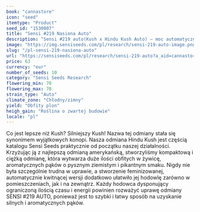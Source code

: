 ```yaml
---
book: "cannastore"
icon: "seed"
itemtype: "Product"
seed_id: "1530007"
title: "Sensi #219 Nasiona Auto"
description: "Sensi #219 auto(Kush x Hindu Kush Auto) – moc automatycznie kwitnącej odmiany Kush w kostkach. Mocne, ostre i łatwe w uprawie. Tutaj kupisz nasiona."
image: "https://img.sensiseeds.com/pl/research/sensi-219-auto-image.png"
slug: "/pl-sensi-219-nasiona-auto"
url: "https://sensiseeds.com/pl/research/sensi-219-auto?a_aid=cannastore"
price: 63
currency: "eur"
number_of_seeds: 10
category: "Sensi Seeds Research"
flowering_min: 70
flowering_max: 70
strain_type: "Auto"
climate_zone: "Chłodny/zimny"
yield: "Obfity plon"
heigh_gain: "Roślina o zwartej budowie"
locale: "pl"
---
```

Co jest lepsze niż Kush? Silniejszy Kush! Nazwa tej odmiany stała się synonimem wyjątkowych konopi. Nasza odmiana Hindu Kush jest częścią katalogu Sensi Seeds praktycznie od początku naszej działalności. Krzyżując ją z najlepszą odmianą amerykańską, stworzyliśmy kompaktową i ciężką odmianę, która wytwarza duże ilości obfitych w żywicę, aromatycznych pąków o pysznym ziemistym i pikantnym smaku. Nigdy nie była szczególnie trudna w uprawie, a stworzenie feminizowanej, automatycznie kwitnącej wersji dodatkowo ułatwiło jej hodowlę zarówno w pomieszczeniach, jak i na zewnątrz. Każdy hodowca dysponujący ograniczoną ilością czasu i energii powinien rozważyć uprawę odmiany SENSI #219 AUTO, ponieważ jest to szybki i łatwy sposób na uzyskanie silnych i aromatycznych pąków.
